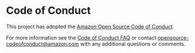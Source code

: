 # Code of Conduct

This project has adopted the [Amazon Open Source Code of
Conduct](https://aws.github.io/code-of-conduct).

For more information see the [Code of Conduct
FAQ](https://aws.github.io/code-of-conduct-faq) or contact
opensource-codeofconduct@amazon.com with any additional questions or comments.

